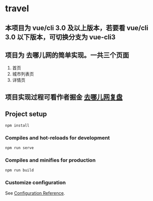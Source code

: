 # travel

## 本项目为 vue/cli 3.0 及以上版本，若要看 vue/cli 3.0 以下版本，可切换分支为 vue-cli3

## 项目为 去哪儿网的简单实现。一共三个页面
1. 首页
2. 城市列表页
3. 详情页

## 项目实现过程可看作者掘金 [去哪儿网复盘](https://juejin.cn/post/6983591357184999431/)

## Project setup
```
npm install
```

### Compiles and hot-reloads for development
```
npm run serve
```

### Compiles and minifies for production
```
npm run build
```

### Customize configuration
See [Configuration Reference](https://cli.vuejs.org/config/).
